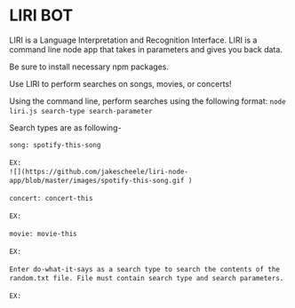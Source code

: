 # LIRI BOT

LIRI is a Language Interpretation and Recognition Interface. LIRI is a command line node app that takes in parameters and gives you back data.

Be sure to install necessary npm packages.


Use LIRI to perform searches on songs, movies, or concerts! 

Using the command line, perform searches using the following format: 
`node liri.js search-type search-parameter`


Search types are as following-

    song: spotify-this-song

    EX: 
    ![](https://github.com/jakescheele/liri-node-app/blob/master/images/spotify-this-song.gif )

    concert: concert-this

    EX: 

    movie: movie-this

    EX: 

    Enter do-what-it-says as a search type to search the contents of the random.txt file. File must contain search type and search parameters.

    EX: 